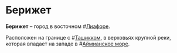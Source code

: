 # Берижет

**Берижет** – город в восточном #[Лиафоре](locations/liafor).

Расположен на границе с #[Ташикком](locations/tashikk), в верховьях крупной реки, которая впадает на западе в #[Аймианское море](locations/aimian-sea).
